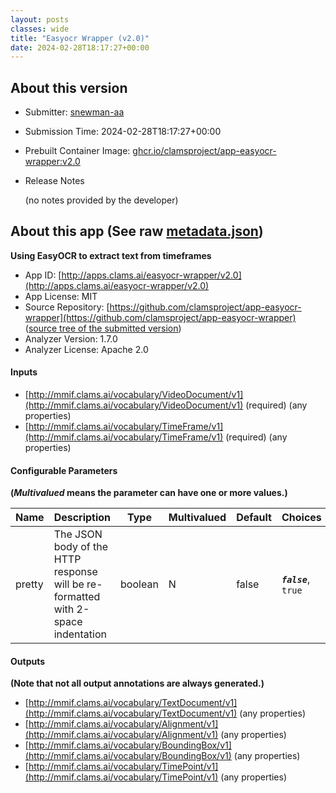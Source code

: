 ```yaml
---
layout: posts
classes: wide
title: "Easyocr Wrapper (v2.0)"
date: 2024-02-28T18:17:27+00:00
---
```

## About this version

* Submitter: [snewman-aa](https://github.com/snewman-aa)
* Submission Time: 2024-02-28T18:17:27+00:00
* Prebuilt Container Image: [ghcr.io/clamsproject/app-easyocr-wrapper:v2.0](https://github.com/clamsproject/app-easyocr-wrapper/pkgs/container/app-easyocr-wrapper/v2.0)
* Release Notes

    (no notes provided by the developer)

## About this app (See raw [metadata.json](metadata.json))

**Using EasyOCR to extract text from timeframes**

* App ID: [http://apps.clams.ai/easyocr-wrapper/v2.0](http://apps.clams.ai/easyocr-wrapper/v2.0)
* App License: MIT
* Source Repository: [https://github.com/clamsproject/app-easyocr-wrapper](https://github.com/clamsproject/app-easyocr-wrapper) ([source tree of the submitted version](https://github.com/clamsproject/app-easyocr-wrapper/tree/v2.0))
* Analyzer Version: 1.7.0
* Analyzer License: Apache 2.0


#### Inputs
* [http://mmif.clams.ai/vocabulary/VideoDocument/v1](http://mmif.clams.ai/vocabulary/VideoDocument/v1)  (required)
(any properties)
* [http://mmif.clams.ai/vocabulary/TimeFrame/v1](http://mmif.clams.ai/vocabulary/TimeFrame/v1)  (required)
(any properties)


#### Configurable Parameters
**(_Multivalued_ means the parameter can have one or more values.)**

|Name|Description|Type|Multivalued|Default|Choices|
|----|-----------|----|-----------|-------|-------|
|pretty|The JSON body of the HTTP response will be re-formatted with 2-space indentation|boolean|N|false|**_`false`_**, `true`|


#### Outputs
**(Note that not all output annotations are always generated.)**
* [http://mmif.clams.ai/vocabulary/TextDocument/v1](http://mmif.clams.ai/vocabulary/TextDocument/v1) 
(any properties)
* [http://mmif.clams.ai/vocabulary/Alignment/v1](http://mmif.clams.ai/vocabulary/Alignment/v1) 
(any properties)
* [http://mmif.clams.ai/vocabulary/BoundingBox/v1](http://mmif.clams.ai/vocabulary/BoundingBox/v1) 
(any properties)
* [http://mmif.clams.ai/vocabulary/TimePoint/v1](http://mmif.clams.ai/vocabulary/TimePoint/v1) 
(any properties)
